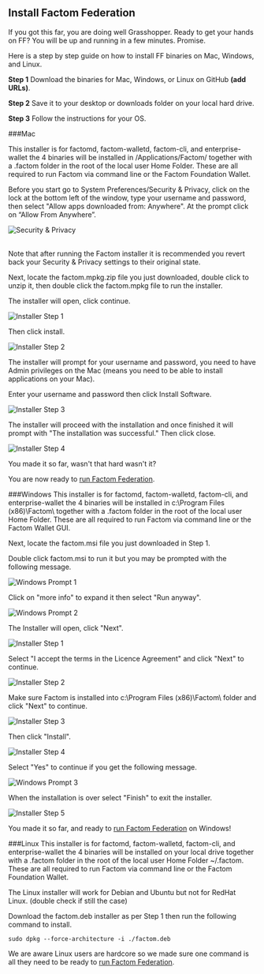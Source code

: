 ## Install Factom Federation

If you got this far, you are doing well Grasshopper. Ready to  get your hands on FF? You will be up and running in a few minutes. Promise.

Here is a step by step guide on how to install FF binaries on Mac, Windows, and Linux.

**Step 1**  Download the binaries for Mac, Windows, or Linux on GitHub **(add URLs)**.

**Step 2**  Save it to your desktop or downloads folder on your local hard drive.

**Step 3**  Follow the instructions for your OS.

###Mac

This installer is for factomd, factom-walletd, factom-cli, and enterprise-wallet the 4 binaries will be installed in /Applications/Factom/ together with a .factom folder in the root of the local user Home Folder. These are all required to run Factom via command line or the Factom Foundation Wallet.

Before you start go to System Preferences/Security & Privacy, click on the lock at the bottom left of the window, type your username and password, then select "Allow apps downloaded from: Anywhere". At the prompt click on “Allow From Anywhere”.

![Security & Privacy](/images/wallet_005.png)

<aside class="notice"><br>
Note that after running the Factom installer it is recommended you revert back your Security & Privacy settings to their original state.
</aside>

Next, locate the factom.mpkg.zip file you just downloaded, double click to unzip it, then double click the factom.mpkg file to run the installer.

The installer will open, click continue. 

![Installer Step 1](/images/wallet_006.png)

Then click install.

![Installer Step 2](/images/wallet_007.png)

The installer will prompt for your username and password, you need to have Admin privileges on the Mac (means you need to be able to install applications on your Mac).

Enter your username and password then click Install Software.

![Installer Step 3](/images/wallet_008.png)

The installer will proceed with the installation and once finished it will prompt with "The installation was successful." Then click close.

![Installer Step 4](/images/wallet_009.png)

You made it so far, wasn't that hard wasn't it?

You are now ready to [run Factom Federation](#run-factom-federation). 

###Windows
This installer is for factomd, factom-walletd, factom-cli, and enterprise-wallet the 4 binaries will be installed in c:\Program Files (x86)\Factom\ together with a .factom folder in the root of the local user Home Folder. These are all required to run Factom via command line or the Factom Wallet GUI.

Next, locate the factom.msi file you just downloaded in Step 1.

Double click factom.msi to run it but you may be prompted with the following message.

![Windows Prompt 1](/images/wallet_010.png)

Click on "more info" to expand it then select "Run anyway".

![Windows Prompt 2](/images/wallet_011.png)

The Installer will open, click "Next".

![Installer Step 1](/images/wallet_012.png)

Select "I accept the terms in the Licence Agreement" and click "Next" to continue.

![Installer Step 2](/images/wallet_013.png)

Make sure Factom is installed into c:\Program Files (x86)\Factom\ folder and click "Next" to continue.

![Installer Step 3](/images/wallet_014.png)

Then click "Install".

![Installer Step 4](/images/wallet_015.png)

Select "Yes" to continue if you get the following message.

![Windows Prompt 3](/images/wallet_016.png)

When the installation is over select "Finish" to exit the installer.

![Installer Step 5](/images/wallet_017.png)

You made it so far, and ready to [run Factom Federation](#run-factom-federation) on Windows! 

###Linux
This installer is for factomd, factom-walletd, factom-cli, and enterprise-wallet the 4 binaries will be installed on your local drive together with a .factom folder in the root of the local user Home Folder ~/.factom. These are all required to run Factom via command line or the Factom Foundation Wallet.

The Linux installer will work for Debian and Ubuntu but not for RedHat Linux. (double check if still the case)

Download the factom.deb installer as per Step 1 then run the following command to install.

`sudo dpkg --force-architecture -i ./factom.deb`

We are aware Linux users are hardcore so we made sure one command is all they need to be ready to [run Factom Federation](#run-factom-federation).